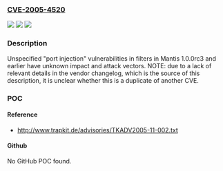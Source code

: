 ### [CVE-2005-4520](https://cve.mitre.org/cgi-bin/cvename.cgi?name=CVE-2005-4520)
![](https://img.shields.io/static/v1?label=Product&message=n%2Fa&color=blue)
![](https://img.shields.io/static/v1?label=Version&message=n%2Fa&color=blue)
![](https://img.shields.io/static/v1?label=Vulnerability&message=n%2Fa&color=brighgreen)

### Description

Unspecified "port injection" vulnerabilities in filters in Mantis 1.0.0rc3 and earlier have unknown impact and attack vectors.  NOTE: due to a lack of relevant details in the vendor changelog, which is the source of this description, it is unclear whether this is a duplicate of another CVE.

### POC

#### Reference
- http://www.trapkit.de/advisories/TKADV2005-11-002.txt

#### Github
No GitHub POC found.

